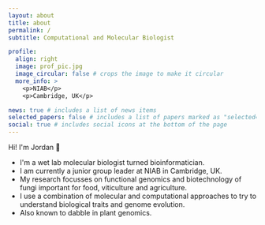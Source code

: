 ```yaml
---
layout: about
title: about
permalink: /
subtitle: Computational and Molecular Biologist

profile:
  align: right
  image: prof_pic.jpg
  image_circular: false # crops the image to make it circular
  more_info: >
    <p>NIAB</p>
    <p>Cambridge, UK</p>

news: true # includes a list of news items
selected_papers: false # includes a list of papers marked as "selected={true}"
social: true # includes social icons at the bottom of the page
---
```


Hi! I'm Jordan 👋

- I'm a wet lab molecular biologist turned bioinformatician.
- I am currently a junior group leader at NIAB in Cambridge, UK.
- My research focusses on functional genomics and biotechnology of fungi important for food, viticulture and agriculture.
- I use a combination of molecular and computational approaches to try to understand biological traits and genome evolution.
- Also known to dabble in plant genomics.